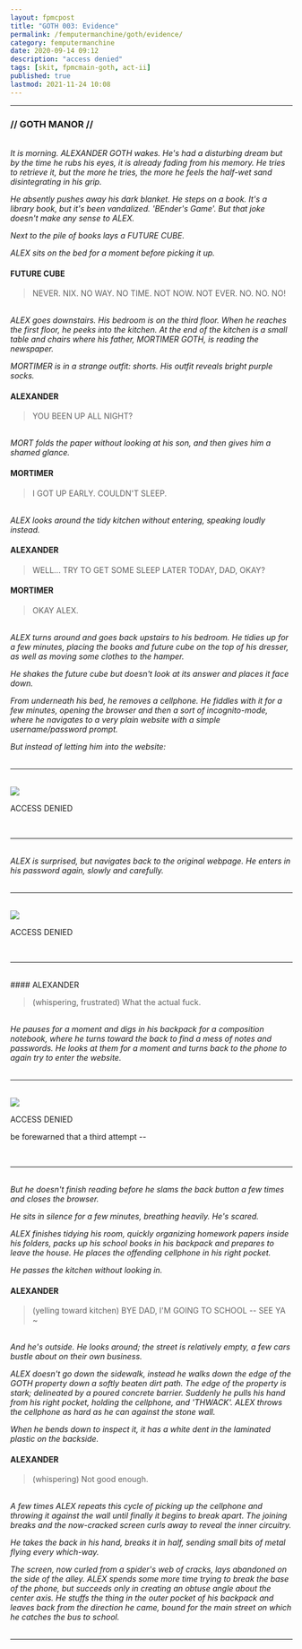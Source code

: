 ```yaml
---
layout: fpmcpost
title: "GOTH 003: Evidence"
permalink: /femputermanchine/goth/evidence/
category: femputermanchine
date: 2020-09-14 09:12
description: "access denied"
tags: [skit, fpmcmain-goth, act-ii]
published: true
lastmod: 2021-11-24 10:08
---
```

[//]: # (  9/14/20  -added)
[//]: # ( 10/15/21  -linkout removed)
[//]: # ( 11/03/21  -title added)
[//]: # ( 11/19/21  -formatting update)
[//]: # ( 11/24/21  -going with Galantome, Goth Manor)

*****
### // GOTH MANOR // ###

<br><i>It is morning. ALEXANDER GOTH wakes. He's had a disturbing dream but by the time he rubs his eyes, it is already fading from his memory. He tries to retrieve it, but the more he tries, the more he feels the half-wet sand disintegrating in his grip.</i>

<i>He absently pushes away his dark blanket. He steps on a book. It's a library book, but it's been vandalized. 'BEnder's Game'. But that joke doesn't make any sense to ALEX. </I>

<i>Next to the pile of books lays a FUTURE CUBE. </i>

<i>ALEX sits on the bed for a moment before picking it up. </i>

#### FUTURE CUBE

> NEVER. NIX. NO WAY. NO TIME. NOT NOW. NOT EVER. NO. NO. NO!

<br><I>ALEX goes downstairs. His bedroom is on the third floor. When he reaches the first floor, he peeks into the kitchen. At the end of the kitchen is a small table and chairs where his father, MORTIMER GOTH, is reading the newspaper. </i>

<i>MORTIMER is in a strange outfit: shorts. His outfit reveals bright purple socks. </i>

#### ALEXANDER

> YOU BEEN UP ALL NIGHT?

<br><I>MORT folds the paper without looking at his son, and then gives him a shamed glance.</i>

#### MORTIMER 

> I GOT UP EARLY. COULDN'T SLEEP.

<br><I>ALEX looks around the tidy kitchen without entering, speaking loudly instead.</i>

#### ALEXANDER 

> WELL... TRY TO GET SOME SLEEP LATER TODAY, DAD, OKAY?

#### MORTIMER 

> OKAY ALEX.

<br><I>ALEX turns around and goes back upstairs to his bedroom. He tidies up for a few minutes, placing the books and future cube on the top of his dresser, as well as moving some clothes to the hamper.</i>

<i>He shakes the future cube but doesn't look at its answer and places it face down.</i>

<i>From underneath his bed, he removes a cellphone. He fiddles with it for a few minutes, opening the browser and then a sort of incognito-mode, where he navigates to a very plain website with a simple username/password prompt. </i>

<i>But instead of letting him into the website: </i>
<br><br>

*****
<br>
<div class="chat-box">
<img src="{{ site.url }}/assets/tb/moon.jpg" class="chat-portrait" />
<p class="ppl-sez">ACCESS DENIED</p>
</div>
<br>

*****
<br><i>ALEX is surprised, but navigates back to the original webpage. He enters in his password again, slowly and carefully. </i>
<br><br>

*****
<br>
<div class="chat-box">
<img src="{{ site.url }}/assets/tb/moon.jpg" class="chat-portrait" />
<p class="ppl-sez">ACCESS DENIED</p>
</div>
<br>

*****
<br>
#### ALEXANDER 

> (whispering, frustrated) What the actual fuck.

<br><I>He pauses for a moment and digs in his backpack for a composition notebook, where he turns toward the back to find a mess of notes and passwords. He looks at them for a moment and turns back to the phone to again try to enter the website.</i>
<br><br>

*****
<br>
<div class="chat-box">
<img src="{{ site.url }}/assets/tb/moon.jpg" class="chat-portrait" />
<p class="ppl-sez">ACCESS DENIED</p>
<p class="ppl-sez">be forewarned that a third attempt --</p>
</div>
<br>

*****
<br><i>But he doesn't finish reading before he slams the back button a few times and closes the browser. </i>

<i>He sits in silence for a few minutes, breathing heavily. He's scared. </i>

<i>ALEX finishes tidying his room, quickly organizing homework papers inside his folders, packs up his school books in his backpack and prepares to leave the house. He places the offending cellphone in his right pocket. </i>

<i>He passes the kitchen without looking in. </i>

#### ALEXANDER 

> (yelling toward kitchen) BYE DAD, I'M GOING TO SCHOOL -- SEE YA ~

<br><I>And he's outside. He looks around; the street is relatively empty, a few cars bustle about on their own business. </i>

<i>ALEX doesn't go down the sidewalk, instead he walks down the edge of the GOTH property down a softly beaten dirt path. The edge of the property is stark; delineated by a poured concrete barrier. Suddenly he pulls his hand from his right pocket, holding the cellphone, and 'THWACK'. ALEX throws the cellphone as hard as he can against the stone wall. </i>

<i>When he bends down to inspect it, it has a white dent in the laminated plastic on the backside.</i>

#### ALEXANDER 

> (whispering) Not good enough.

<br><I>A few times ALEX repeats this cycle of picking up the cellphone and throwing it against the wall until finally it begins to break apart. The joining breaks and the now-cracked screen curls away to reveal the inner circuitry. </i>

<i>He takes the back in his hand, breaks it in half, sending small bits of metal flying every which-way.</i>

<i>The screen, now curled from a spider's web of cracks, lays abandoned on the side of the alley. ALEX spends some more time trying to break the base of the phone, but succeeds only in creating an obtuse angle about the center axis. He stuffs the thing in the outer pocket of his backpack and leaves back from the direction he came, bound for the main street on which he catches the bus to school. </i>
<br><br>

*****

